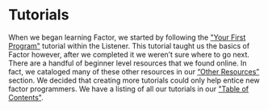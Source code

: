 # Tutorials

When we began learning Factor, we started by following the ["Your First
Program"](https://docs.factorcode.org/content/article-first-program.html) tutorial within the Listener.  This tutorial taught us the
basics of Factor however, after we completed it we weren’t sure where
to go next.  There are a handful of beginner level resources that we found online. In fact, we cataloged many of these other resources in our [“Other Resources”](../../../Resources.md) section.  We decided that creating more tutorials could only help entice new factor programmers.  We have a listing of all our tutorials in our ["Table of Contents"](../../../Table_of_Contents.md).
